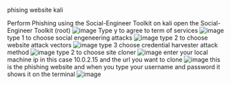 phising website
kali

Perform Phishing using the Social-Engineer Toolkit
on kali open the Social-Engineer Toolkit (root)
![image](https://github.com/pinhers/Ethical-Hacking/assets/145346889/10913876-c204-4c69-8ee3-ff77e27200dc)
Type y to agree to term of services 
![image](https://github.com/pinhers/Ethical-Hacking/assets/145346889/deaaa4e8-5d6e-47c7-a385-fe88f97b2101)
type 1 to choose social engeneering attacks 
![image](https://github.com/pinhers/Ethical-Hacking/assets/145346889/8f7b57f7-fcb4-407e-8eb6-6f344f6ce219)
type 2 to choose website attack vectors
![image](https://github.com/pinhers/Ethical-Hacking/assets/145346889/b4fb9294-6553-4dac-8740-13c35554c6ca)
type 3 choose credential harvester attack method
![image](https://github.com/pinhers/Ethical-Hacking/assets/145346889/d8d39c58-ca0c-44fa-9106-6fa6f58d3cce)
type 2 to choose site cloner
![image](https://github.com/pinhers/Ethical-Hacking/assets/145346889/d7920615-c566-46de-ae37-c3a3a2fff57f)
enter your local machine ip in this case 10.0.2.15 and the url you want to clone
![image](https://github.com/pinhers/Ethical-Hacking/assets/145346889/be715e9e-ee94-455a-9875-e427c40b2d2c)
this is the phishing website and when you type your username and password it shows it on the terminal
![image](https://github.com/pinhers/Ethical-Hacking/assets/145346889/f1d98370-11ad-4ccd-a858-574a663c09f7)
